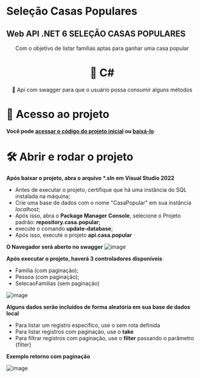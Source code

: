 # Seleção Casas Populares
## Web API .NET 6 SELEÇÃO CASAS POPULARES
<p align="center">Com o objetivo de listar famílias aptas para ganhar uma casa popular</p>
<h1 align="center">🔗 C#</h1>
<p align="center">🚀 Api com swagger para que o usuário possa consumir alguns métodos</p>

# 📁 Acesso ao projeto

**Você pode <a href="https://github.com/tasso-mello/SelecaoCasasPopulares">acessar o código do projeto inicial</a> ou <a href="https://github.com/tasso-mello/SelecaoCasasPopulares/archive/refs/heads/master.zip">baixá-lo</a>**

# 🛠️ Abrir e rodar o projeto

**Após baixar o projeto, abra o arquivo <b>*.sln</b> em Visual Studio 2022**

<ul>
	<li>Antes de executar o projeto, certifique que há uma instância do SQL instalada na máquina;</li>
	<li>Crie uma base de dados com o nome "CasaPopular" em sua instância <i>localhost</i>;</li>
	<li>Após isso, abra o <b>Package Manager Console</b>, selecione o Projeto padrão: <b>repository.casa.popular</b>;</li>
	<li>execute o comando <b>update-database</b>;</li>
	<li>Após isso, execute o projeto <b>api.casa.popular</b></li>
</ul>

**O Navegador será aberto no swagger**
![image](https://user-images.githubusercontent.com/73311950/206090084-b4dd1a23-c51e-4fa8-a87b-7fc81c78c258.png)

**Após executar o projeto, haverá 3 controladores disponíveis**

<ul>
	<li>Familia (com paginação);</li>
	<li>Pessoa (com paginação);</li>
	<li>SelecaoFamilias (sem paginação)</li>
</ul>

![image](https://user-images.githubusercontent.com/73311950/206090905-bd60455e-d5bd-4590-9713-e1428950990d.png)

**Alguns dados serão incluídos de forma aleatória em sua base de dados local**
<ul>
	<li>Para listar um registro específico, use o sem rota definida</li>
	<li>Para listar registros com paginação, use o <b>take</b></li>
	<li>Para filtrar registros com paginação, use o <b>filter</b> passando o parâmetro {filter}</li>
</ul>

**Exemplo retorno com paginação**

![image](https://user-images.githubusercontent.com/73311950/206091667-82b84e3d-3be6-4805-bf85-f7b402888c27.png)

